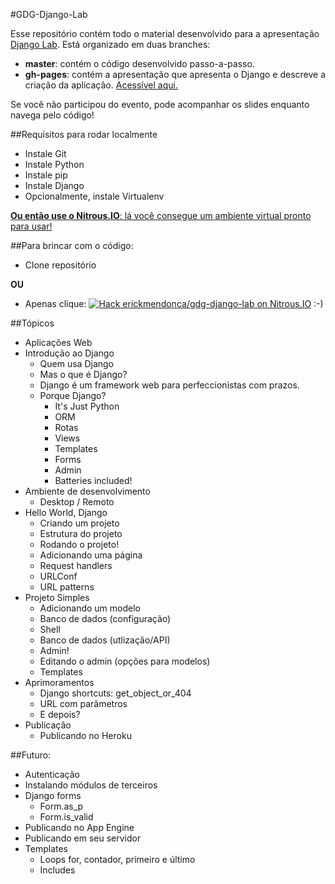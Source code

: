 #GDG-Django-Lab

Esse repositório contém todo o material desenvolvido para a apresentação [Django Lab](http://b.erickmendonca.com.br/django). Está organizado em duas branches:
 - **master**: contém o código desenvolvido passo-a-passo.
 - **gh-pages**: contém a apresentação que apresenta o Django e descreve a criação da aplicação. [Acessível aqui.](http://erickmendonca.github.io/gdg-django-lab)

Se você não participou do evento, pode acompanhar os slides enquanto navega pelo código!

##Requisitos para rodar localmente
- Instale Git
- Instale Python
- Instale pip
- Instale Django
- Opcionalmente, instale Virtualenv

[**Ou então use o Nitrous.IO**: lá você consegue um ambiente virtual pronto para usar!](https://www.nitrous.io/join/W6W26grfbdM)

##Para brincar com o código:
- Clone repositório

**OU**

- Apenas clique: [![Hack erickmendonca/gdg-django-lab on Nitrous.IO](https://d3o0mnbgv6k92a.cloudfront.net/assets/hack-l-v1-3cc067e71372f6045e1949af9d96095b.png)](https://www.nitrous.io/hack_button?source=embed&runtime=django&repo=erickmendonca%2Fgdg-django-lab&file_to_open=README.md) :-)


##Tópicos
- Aplicações Web
- Introdução ao Django
	- Quem usa Django
	- Mas o que é Django?
	- Django é um framework web para perfeccionistas com prazos.
	- Porque Django?
		- It's Just Python
		- ORM
		- Rotas
		- Views
		- Templates
		- Forms
		- Admin
		- Batteries included!
- Ambiente de desenvolvimento
	- Desktop / Remoto
- Hello World, Django
	- Criando um projeto
	- Estrutura do projeto
	- Rodando o projeto!
	- Adicionando uma página
	- Request handlers
	- URLConf
	- URL patterns
- Projeto Simples
	- Adicionando um modelo
	- Banco de dados (configuração)
	- Shell
	- Banco de dados (utlização/API)
	- Admin!
	- Editando o admin (opções para modelos)
	- Templates
- Aprimoramentos
	- Django shortcuts: get_object_or_404
	- URL com parâmetros
	- E depois?
- Publicação
	- Publicando no Heroku

##Futuro:

- Autenticação
- Instalando módulos de terceiros
- Django forms
	- Form.as_p
	- Form.is_valid
- Publicando no App Engine
- Publicando em seu servidor
- Templates
	- Loops for, contador, primeiro e último
	- Includes